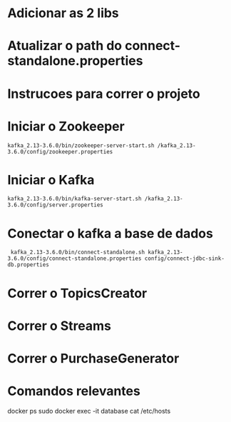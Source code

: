 # Adicionar as 2 libs
# Atualizar o path do connect-standalone.properties

# Instrucoes para correr o projeto

# Iniciar o Zookeeper
```kafka_2.13-3.6.0/bin/zookeeper-server-start.sh /kafka_2.13-3.6.0/config/zookeeper.properties```

# Iniciar o Kafka
```kafka_2.13-3.6.0/bin/kafka-server-start.sh /kafka_2.13-3.6.0/config/server.properties```

# Conectar o kafka a base de dados
``` kafka_2.13-3.6.0/bin/connect-standalone.sh kafka_2.13-3.6.0/config/connect-standalone.properties config/connect-jdbc-sink-db.properties```

# Correr o TopicsCreator

# Correr o Streams

# Correr o PurchaseGenerator


# Comandos relevantes
docker ps
sudo docker exec -it database cat /etc/hosts

